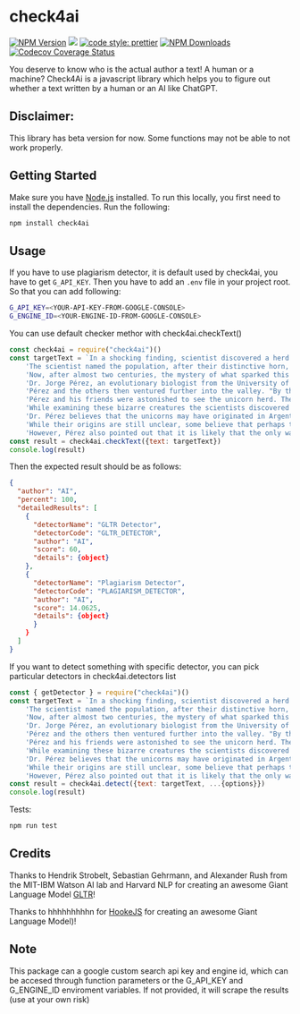 # check4ai
[![NPM Version][npm-version-image]][npm-url]
![](https://github.com/wuranium/check4ai/workflows/Node.js%20CI/badge.svg)
[![code style: prettier](https://img.shields.io/badge/code_style-prettier-ff69b4.svg?style=flat-square)](https://github.com/prettier/prettier)
[![NPM Downloads][npm-downloads-image]][npm-downloads-url]
[![Codecov Coverage Status][code-coverage-url]][code-coverage-url]

You deserve to know who is the actual author a text! A human or a machine? Check4Ai is a javascript library which helps you to figure out whether a text written by a human or an AI like ChatGPT.

## Disclaimer: 
This library has beta version for now. Some functions may not be able to not work properly.

## Getting Started

Make sure you have [Node.js](https://nodejs.org) installed. To run this locally, you first need to install the dependencies. Run the following:

```bash
npm install check4ai
```

## Usage

If you have to use plagiarism detector, it is default used by check4ai, you have to get ```G_API_KEY```. Then you have to add an ```.env``` file in your project root. So that you can add following:

```bash
G_API_KEY=<YOUR-API-KEY-FROM-GOOGLE-CONSOLE>
G_ENGINE_ID=<YOUR-ENGINE-ID-FROM-GOOGLE-CONSOLE>
```

You can use default checker methor with check4ai.checkText()
```javascript
const check4ai = require("check4ai")()
const targetText = `In a shocking finding, scientist discovered a herd of unicorns living in a remote, previously unexplored valley, in the Andes Mountains. Even more surprising to the researchers was the fact that the unicorns spoke perfect English.\n' +
    'The scientist named the population, after their distinctive horn, Ovid\'s Unicorn. These four-horned, silver-white unicorns were previously unknown to science.\n' +
    'Now, after almost two centuries, the mystery of what sparked this odd phenomenon is finally solved.\n' +
    'Dr. Jorge Pérez, an evolutionary biologist from the University of La Paz, and several companions, were exploring the Andes Mountains when they found a small valley, with no other animals or humans. Pérez noticed that the valley had what appeared to be a natural fountain, surrounded by two peaks of rock and silver snow.\n' +
    'Pérez and the others then ventured further into the valley. "By the time we reached the top of one peak, the water looked blue, with some crystals on top," said Pérez.\n' +
    'Pérez and his friends were astonished to see the unicorn herd. These creatures could be seen from the air without having to move too much to see them – they were so close they could touch their horns.\n' +
    'While examining these bizarre creatures the scientists discovered that the creatures also spoke some fairly regular English. Pérez stated, "We can see, for example, that they have a common \'language,\' something like a dialect or dialectic."\n' +
    'Dr. Pérez believes that the unicorns may have originated in Argentina, where the animals were believed to be descendants of a lost race of people who lived there before the arrival of humans in those parts of South America.\n' +
    'While their origins are still unclear, some believe that perhaps the creatures were created when a human and a unicorn met each other in a time before human civilization. According to Pérez, "In South America, such incidents seem to be quite common."\n' 
    'However, Pérez also pointed out that it is likely that the only way of knowing for sure if unicorns are indeed the descendants of a lost alien race is through DNA. "But they seem to be able to communicate in English quite well, which I believe is a sign of evolution, or at least a change in social organization," said the scientist.`
const result = check4ai.checkText({text: targetText})
console.log(result)
```

Then the expected result should be as follows:

```json
{
  "author": "AI",
  "percent": 100,
  "detailedResults": [
    {
      "detectorName": "GLTR Detector",
      "detectorCode": "GLTR_DETECTOR",
      "author": "AI",
      "score": 60,
      "details": {object}
    },
    {
      "detectorName": "Plagiarism Detector",
      "detectorCode": "PLAGIARISM_DETECTOR",
      "author": "AI",
      "score": 14.0625,
      "details": {object}
      }
    }
  ]
}
```

If you want to detect something with specific detector, you can pick particular detectors in check4ai.detectors list

```javascript
const { getDetector } = require("check4ai")()
const targetText = `In a shocking finding, scientist discovered a herd of unicorns living in a remote, previously unexplored valley, in the Andes Mountains. Even more surprising to the researchers was the fact that the unicorns spoke perfect English.\n' +
    'The scientist named the population, after their distinctive horn, Ovid\'s Unicorn. These four-horned, silver-white unicorns were previously unknown to science.\n' +
    'Now, after almost two centuries, the mystery of what sparked this odd phenomenon is finally solved.\n' +
    'Dr. Jorge Pérez, an evolutionary biologist from the University of La Paz, and several companions, were exploring the Andes Mountains when they found a small valley, with no other animals or humans. Pérez noticed that the valley had what appeared to be a natural fountain, surrounded by two peaks of rock and silver snow.\n' +
    'Pérez and the others then ventured further into the valley. "By the time we reached the top of one peak, the water looked blue, with some crystals on top," said Pérez.\n' +
    'Pérez and his friends were astonished to see the unicorn herd. These creatures could be seen from the air without having to move too much to see them – they were so close they could touch their horns.\n' +
    'While examining these bizarre creatures the scientists discovered that the creatures also spoke some fairly regular English. Pérez stated, "We can see, for example, that they have a common \'language,\' something like a dialect or dialectic."\n' +
    'Dr. Pérez believes that the unicorns may have originated in Argentina, where the animals were believed to be descendants of a lost race of people who lived there before the arrival of humans in those parts of South America.\n' +
    'While their origins are still unclear, some believe that perhaps the creatures were created when a human and a unicorn met each other in a time before human civilization. According to Pérez, "In South America, such incidents seem to be quite common."\n' 
    'However, Pérez also pointed out that it is likely that the only way of knowing for sure if unicorns are indeed the descendants of a lost alien race is through DNA. "But they seem to be able to communicate in English quite well, which I believe is a sign of evolution, or at least a change in social organization," said the scientist.`
const result = check4ai.detect({text: targetText, ...{options}})
console.log(result)
```

Tests:

```bash
npm run test
```

## Credits

Thanks to Hendrik Strobelt, Sebastian Gehrmann, and Alexander Rush from the MIT-IBM Watson AI lab and Harvard NLP for creating an awesome Giant Language Model [GLTR](https://github.com/HendrikStrobelt/detecting-fake-text)!

Thanks to hhhhhhhhhn for [HookeJS](https://github.com/hhhhhhhhhn/hookejs) for creating an awesome Giant Language Model)!

## Note

This package can a google custom search api key and engine id, which can be accesed through function parameters or the G_API_KEY and G_ENGINE_ID enviroment variables. If not provided, it will scrape the results (use at your own risk)

[npm-downloads-image]: https://badgen.net/npm/dm/check4ai
[npm-downloads-url]: https://npmcharts.com/compare/check4ai?minimal=true
[npm-install-size-image]: https://badgen.net/packagephobia/install/check4ai
[npm-url]: https://npmjs.org/package/check4ai
[npm-version-image]: https://badgen.net/npm/v/check4ai
[code-coverage-url]: https://img.shields.io/codecov/c/github/wuranium/check4ai.svg?style=flat-square
